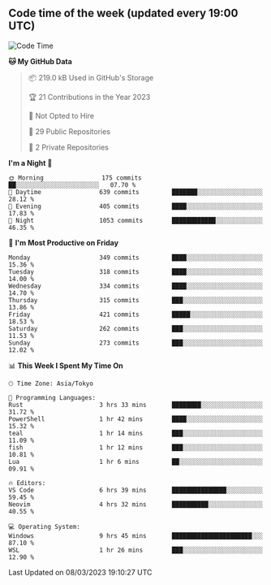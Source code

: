 ## Code time of the week (updated every 19:00 UTC)

<!--START_SECTION:waka-->
![Code Time](http://img.shields.io/badge/Code%20Time-1%2C587%20hrs%2049%20mins-blue)

**🐱 My GitHub Data** 

> 📦 219.0 kB Used in GitHub's Storage 
 > 
> 🏆 21 Contributions in the Year 2023
 > 
> 🚫 Not Opted to Hire
 > 
> 📜 29 Public Repositories 
 > 
> 🔑 2 Private Repositories 
 > 
**I'm a Night 🦉** 

```text
🌞 Morning                175 commits         ██░░░░░░░░░░░░░░░░░░░░░░░   07.70 % 
🌆 Daytime                639 commits         ███████░░░░░░░░░░░░░░░░░░   28.12 % 
🌃 Evening                405 commits         ████░░░░░░░░░░░░░░░░░░░░░   17.83 % 
🌙 Night                  1053 commits        ████████████░░░░░░░░░░░░░   46.35 % 
```
📅 **I'm Most Productive on Friday** 

```text
Monday                   349 commits         ████░░░░░░░░░░░░░░░░░░░░░   15.36 % 
Tuesday                  318 commits         ████░░░░░░░░░░░░░░░░░░░░░   14.00 % 
Wednesday                334 commits         ████░░░░░░░░░░░░░░░░░░░░░   14.70 % 
Thursday                 315 commits         ███░░░░░░░░░░░░░░░░░░░░░░   13.86 % 
Friday                   421 commits         █████░░░░░░░░░░░░░░░░░░░░   18.53 % 
Saturday                 262 commits         ███░░░░░░░░░░░░░░░░░░░░░░   11.53 % 
Sunday                   273 commits         ███░░░░░░░░░░░░░░░░░░░░░░   12.02 % 
```


📊 **This Week I Spent My Time On** 

```text
🕑︎ Time Zone: Asia/Tokyo

💬 Programming Languages: 
Rust                     3 hrs 33 mins       ████████░░░░░░░░░░░░░░░░░   31.72 % 
PowerShell               1 hr 42 mins        ████░░░░░░░░░░░░░░░░░░░░░   15.32 % 
teal                     1 hr 14 mins        ███░░░░░░░░░░░░░░░░░░░░░░   11.09 % 
fish                     1 hr 12 mins        ███░░░░░░░░░░░░░░░░░░░░░░   10.81 % 
Lua                      1 hr 6 mins         ██░░░░░░░░░░░░░░░░░░░░░░░   09.91 % 

🔥 Editors: 
VS Code                  6 hrs 39 mins       ███████████████░░░░░░░░░░   59.45 % 
Neovim                   4 hrs 32 mins       ██████████░░░░░░░░░░░░░░░   40.55 % 

💻 Operating System: 
Windows                  9 hrs 45 mins       ██████████████████████░░░   87.10 % 
WSL                      1 hr 26 mins        ███░░░░░░░░░░░░░░░░░░░░░░   12.90 % 
```


 Last Updated on 08/03/2023 19:10:27 UTC
<!--END_SECTION:waka-->